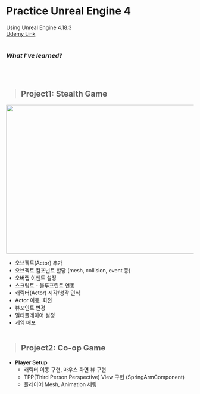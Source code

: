 # Practice Unreal Engine 4
Using Unreal Engine 4.18.3 <br>
[Udemy Link](https://www.udemy.com/course/unrealengine-cpp/)
<br><br>

### _What I've learned?_
<br><br>

> ## Project1: Stealth Game
<img src="https://user-images.githubusercontent.com/86781939/168446004-5138e1a4-a0ed-49e6-a346-58a50f992568.png"  width="800" height="400" >

- 오브젝트(Actor) 추가
- 오브젝트 컴포넌트 할당 (mesh, collision, event 등)
- 오버랩 이벤트 설정
- 스크립트 - 블루프린트 연동
- 캐릭터(Actor) 시각/청각 인식
- Actor 이동, 회전
- 뷰포인트 변경
- 멀티플레이어 설정
- 게임 배포
<br><br>

> ## Project2: Co-op Game

- **Player Setup**
  - 캐릭터 이동 구현, 마우스 화면 뷰 구현
  - TPP(Third Person Perspective) View 구현 (SpringArmComponent)
  - 플레이어 Mesh, Animation 세팅
